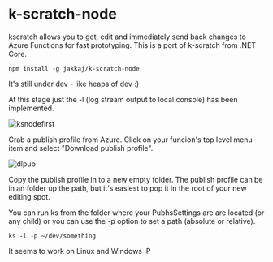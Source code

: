 # k-scratch-node
kscratch allows you to get, edit and immediately send back changes to Azure Functions for fast prototyping. This is a port of k-scratch from .NET Core. 

```
npm install -g jakkaj/k-scratch-node
```

It's still under dev - like heaps of dev :)

At this stage just the -l (log stream output to local console) has been implemented. 

![ksnodefirst](https://cloud.githubusercontent.com/assets/5225782/25368876/39ed6d4a-29c3-11e7-98e8-e0d059a94967.gif)


Grab a publish profile from Azure. Click on your funcion's top level menu item and select "Download publish profile". 

![dlpub](https://cloud.githubusercontent.com/assets/5225782/25368896/5f4f137c-29c3-11e7-9add-01b14554765a.PNG)

Copy the publish profile in to a new empty folder. The publish profile can be in an folder up the path, but it's easiest to pop it in the root of your new editing spot. 

You can run ks from the folder where your PubhsSettings are are located (or any child) or you can use the -p option to set a path (absolute or relative).

```
ks -l -p ~/dev/something
```

It seems to work on Linux and Windows :P